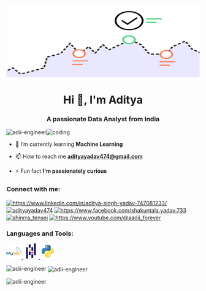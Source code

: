 ![logo](https://github.com/Adii-engineer/Adii-engineer/blob/main/699e4762225981.5a89af14d87a9-ezgif.com-resize.gif)

<!--
**Adii-engineer/Adii-engineer** is a ✨ _special_ ✨ repository because its `README.md` (this file) appears on your GitHub profile.

Here are some ideas to get you started:

- 🔭 I’m currently working on ...
- 🌱 I’m currently learning ...
- 👯 I’m looking to collaborate on ...
- 🤔 I’m looking for help with ...
- 💬 Ask me about ...
- 📫 How to reach me: ...
- 😄 Pronouns: ...
- ⚡ Fun fact: ...
-->
<h1 align="center">Hi 👋, I'm Aditya</h1>
<h3 align="center">A passionate Data Analyst from India</h3>

<img align="right" alt="coding" width="400" src="https://cdn.dribbble.com/users/8619169/screenshots/16116886/media/a63d64bcccad878cb9dfdb9a9f6b6416.gif" >

<p align="left"> <img src="https://komarev.com/ghpvc/?username=adii-engineer&label=Profile%20views&color=0e75b6&style=flat" alt="adii-engineer" /> </p>

- 🌱 I’m currently learning **Machine Learning**

- 📫 How to reach me **adityayadav474@gmail.com**

- ⚡ Fun fact **I'm passionately curious**

<h3 align="left">Connect with me:</h3>
<p align="left">
<a href="https://linkedin.com/in/https://www.linkedin.com/in/aditya-singh-yadav-747081233/" target="blank"><img align="center" src="https://raw.githubusercontent.com/rahuldkjain/github-profile-readme-generator/master/src/images/icons/Social/linked-in-alt.svg" alt="https://www.linkedin.com/in/aditya-singh-yadav-747081233/" height="30" width="40" /></a>
<a href="https://kaggle.com/adityayadav474" target="blank"><img align="center" src="https://raw.githubusercontent.com/rahuldkjain/github-profile-readme-generator/master/src/images/icons/Social/kaggle.svg" alt="adityayadav474" height="30" width="40" /></a>
<a href="https://fb.com/https://www.facebook.com/shakuntala.yadav.733" target="blank"><img align="center" src="https://raw.githubusercontent.com/rahuldkjain/github-profile-readme-generator/master/src/images/icons/Social/facebook.svg" alt="https://www.facebook.com/shakuntala.yadav.733" height="30" width="40" /></a>
<a href="https://instagram.com/shinrra_tensei" target="blank"><img align="center" src="https://raw.githubusercontent.com/rahuldkjain/github-profile-readme-generator/master/src/images/icons/Social/instagram.svg" alt="shinrra_tensei" height="30" width="40" /></a>
<a href="https://www.youtube.com/c/https://www.youtube.com/@aadii_forever" target="blank"><img align="center" src="https://raw.githubusercontent.com/rahuldkjain/github-profile-readme-generator/master/src/images/icons/Social/youtube.svg" alt="https://www.youtube.com/@aadii_forever" height="30" width="40" /></a>
</p>

<h3 align="left">Languages and Tools:</h3>
<p align="left"> <a href="https://www.mysql.com/" target="_blank" rel="noreferrer"> <img src="https://raw.githubusercontent.com/devicons/devicon/master/icons/mysql/mysql-original-wordmark.svg" alt="mysql" width="40" height="40"/> </a> <a href="https://pandas.pydata.org/" target="_blank" rel="noreferrer"> <img src="https://raw.githubusercontent.com/devicons/devicon/2ae2a900d2f041da66e950e4d48052658d850630/icons/pandas/pandas-original.svg" alt="pandas" width="40" height="40"/> </a> <a href="https://www.python.org" target="_blank" rel="noreferrer"> <img src="https://raw.githubusercontent.com/devicons/devicon/master/icons/python/python-original.svg" alt="python" width="40" height="40"/> </a> </p>

<p><img align="left" src="https://github-readme-stats.vercel.app/api/top-langs?username=adii-engineer&show_icons=true&locale=en&layout=compact" alt="adii-engineer" /></p>

<p>&nbsp;<img align="center" src="https://github-readme-stats.vercel.app/api?username=adii-engineer&show_icons=true&locale=en" alt="adii-engineer" /></p>

<p><img align="center" src="https://github-readme-streak-stats.herokuapp.com/?user=adii-engineer&" alt="adii-engineer" /></p>
